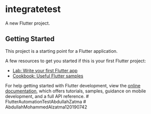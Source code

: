 # integratetest

A new Flutter project.

## Getting Started

This project is a starting point for a Flutter application.

A few resources to get you started if this is your first Flutter project:

- [Lab: Write your first Flutter app](https://docs.flutter.dev/get-started/codelab)
- [Cookbook: Useful Flutter samples](https://docs.flutter.dev/cookbook)

For help getting started with Flutter development, view the
[online documentation](https://docs.flutter.dev/), which offers tutorials,
samples, guidance on mobile development, and a full API reference.
#   F l u t t e r A u t o m a t i o n T e s t A b d u l l a h Z a t m a  
 #   A b d u l l a h M o h a m m e d A l z a t m a 1 2 0 1 9 0 7 4 2  
 